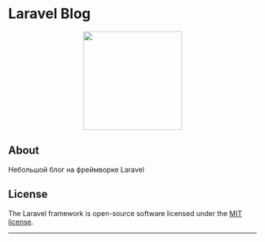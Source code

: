 # Laravel Blog

<p align="center"><img src="https://res.cloudinary.com/dtfbvvkyp/image/upload/v1566331377/laravel-logolockup-cmyk-red.svg" width="200"></p>

## About

Небольшой блог на фреймворке Laravel

## License

The Laravel framework is open-source software licensed under the [MIT license](https://opensource.org/licenses/MIT).

---



